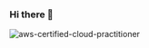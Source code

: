 ### Hi there 👋

![aws-certified-cloud-practitioner](https://user-images.githubusercontent.com/57816597/220468746-8504c9f2-65ca-42a2-90ff-70a121982b3f.png)




